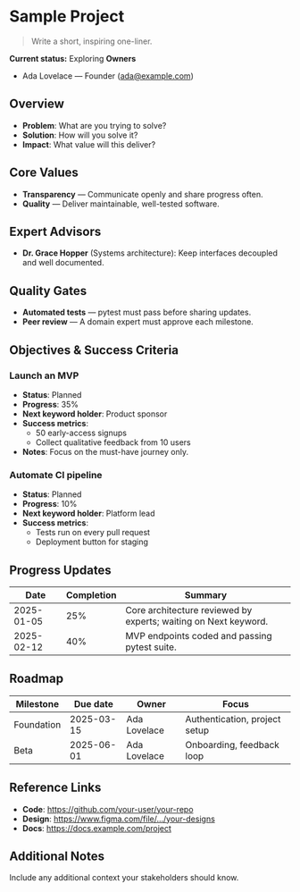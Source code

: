 # Sample Project

> Write a short, inspiring one-liner.

**Current status:** Exploring
**Owners**
- Ada Lovelace — Founder (<ada@example.com>) 
## Overview
- **Problem**: What are you trying to solve?
- **Solution**: How will you solve it?
- **Impact**: What value will this deliver?

## Core Values
- **Transparency** — Communicate openly and share progress often.
- **Quality** — Deliver maintainable, well-tested software.

## Expert Advisors
- **Dr. Grace Hopper** (Systems architecture): Keep interfaces decoupled and well documented.

## Quality Gates
- **Automated tests** — pytest must pass before sharing updates.
- **Peer review** — A domain expert must approve each milestone.

## Objectives & Success Criteria
### Launch an MVP
- **Status**: Planned
- **Progress**: 35%
- **Next keyword holder**: Product sponsor
- **Success metrics**:
  - 50 early-access signups
  - Collect qualitative feedback from 10 users
- **Notes**: Focus on the must-have journey only.
### Automate CI pipeline
- **Status**: Planned
- **Progress**: 10%
- **Next keyword holder**: Platform lead
- **Success metrics**:
  - Tests run on every pull request
  - Deployment button for staging

## Progress Updates
| Date | Completion | Summary |
|------|------------|---------|
| 2025-01-05 | 25% | Core architecture reviewed by experts; waiting on Next keyword. |
| 2025-02-12 | 40% | MVP endpoints coded and passing pytest suite. |

## Roadmap
| Milestone | Due date | Owner | Focus |
|-----------|----------|-------|-------|
| Foundation | 2025-03-15 | Ada Lovelace | Authentication, project setup |
| Beta | 2025-06-01 | Ada Lovelace | Onboarding, feedback loop |

## Reference Links
- **Code**: https://github.com/your-user/your-repo
- **Design**: https://www.figma.com/file/.../your-designs
- **Docs**: https://docs.example.com/project

## Additional Notes
Include any additional context your stakeholders should know.

